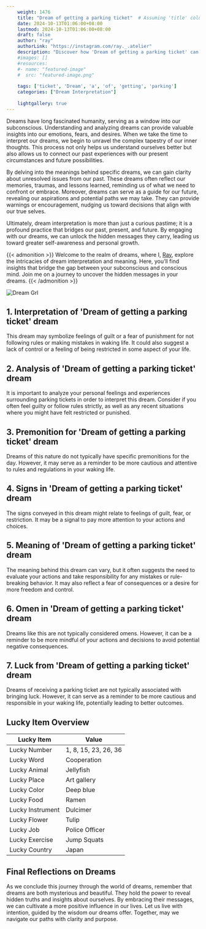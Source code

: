 ```yaml
---
    weight: 1476
    title: "Dream of getting a parking ticket"  # Assuming 'title' column exists
    date: 2024-10-13T01:06:00+08:00
    lastmod: 2024-10-13T01:06:00+08:00
    draft: false
    author: "ray"
    authorLink: "https://instagram.com/ray._.atelier"
    description: "Discover how 'Dream of getting a parking ticket' can interpret your future and uncover its significant meanings in your life."
    #images: []
    #resources:
    #- name: "featured-image"
    #  src: "featured-image.png"
    
    tags: ['ticket', 'Dream', 'a', 'of', 'getting', 'parking']
    categories: ["Dream Interpretation"]
    
    lightgallery: true
---
```

    
Dreams have long fascinated humanity, serving as a window into our subconscious. Understanding and analyzing dreams can provide valuable insights into our emotions, fears, and desires. When we take the time to interpret our dreams, we begin to unravel the complex tapestry of our inner thoughts. This process not only helps us understand ourselves better but also allows us to connect our past experiences with our present circumstances and future possibilities.

By delving into the meanings behind specific dreams, we can gain clarity about unresolved issues from our past. These dreams often reflect our memories, traumas, and lessons learned, reminding us of what we need to confront or embrace. Moreover, dreams can serve as a guide for our future, revealing our aspirations and potential paths we may take. They can provide warnings or encouragement, nudging us toward decisions that align with our true selves.

Ultimately, dream interpretation is more than just a curious pastime; it is a profound practice that bridges our past, present, and future. By engaging with our dreams, we can unlock the hidden messages they carry, leading us toward greater self-awareness and personal growth.

{{< admonition >}}
Welcome to the realm of dreams, where I, [Ray](https://instagram.com/ray._.atelier), explore the intricacies of dream interpretation and meaning. Here, you’ll find insights that bridge the gap between your subconscious and conscious mind. Join me on a journey to uncover the hidden messages in your dreams.
{{< /admonition >}}

![Dream Grl](https://cdn.pixabay.com/photo/2017/11/02/03/35/gothic-2910057_1280.jpg "Dream Grl")

## 1. Interpretation of 'Dream of getting a parking ticket' dream
 This dream may symbolize feelings of guilt or a fear of punishment for not following rules or making mistakes in waking life. It could also suggest a lack of control or a feeling of being restricted in some aspect of your life.

## 2. Analysis of 'Dream of getting a parking ticket' dream
 It is important to analyze your personal feelings and experiences surrounding parking tickets in order to interpret this dream. Consider if you often feel guilty or follow rules strictly, as well as any recent situations where you might have felt restricted or punished.

## 3. Premonition for 'Dream of getting a parking ticket' dream
 Dreams of this nature do not typically have specific premonitions for the day. However, it may serve as a reminder to be more cautious and attentive to rules and regulations in your waking life.

## 4. Signs in 'Dream of getting a parking ticket' dream
 The signs conveyed in this dream might relate to feelings of guilt, fear, or restriction. It may be a signal to pay more attention to your actions and choices.

## 5. Meaning of 'Dream of getting a parking ticket' dream
 The meaning behind this dream can vary, but it often suggests the need to evaluate your actions and take responsibility for any mistakes or rule-breaking behavior. It may also reflect a fear of consequences or a desire for more freedom and control.

## 6. Omen in 'Dream of getting a parking ticket' dream
 Dreams like this are not typically considered omens. However, it can be a reminder to be more mindful of your actions and decisions to avoid potential negative consequences.

## 7. Luck from 'Dream of getting a parking ticket' dream
 Dreams of receiving a parking ticket are not typically associated with bringing luck. However, it can serve as a reminder to be more cautious and responsible in your waking life, potentially leading to better outcomes.

## Lucky Item Overview
| Lucky Item          | Value              |
|---------------|--------------------|
| Lucky Number        | 1, 8, 15, 23, 26, 36  |
| Lucky Word          | Cooperation |
| Lucky Animal        | Jellyfish |
| Lucky Place         | Art gallery     |
| Lucky Color         | Deep blue     |
| Lucky Food          | Ramen      |
| Lucky Instrument    | Dulcimer |
| Lucky Flower        | Tulip    |
| Lucky Job           | Police Officer       |
| Lucky Exercise      | Jump Squats  |
| Lucky Country       | Japan    |


##  Final Reflections on Dreams

As we conclude this journey through the world of dreams, remember that dreams are both mysterious and beautiful. They hold the power to reveal hidden truths and insights about ourselves. By embracing their messages, we can cultivate a more positive influence in our lives. Let us live with intention, guided by the wisdom our dreams offer. Together, may we navigate our paths with clarity and purpose.
